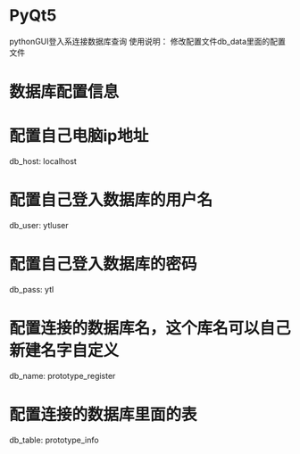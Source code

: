 # PyQt5
pythonGUI登入系连接数据库查询
使用说明：
修改配置文件db_data里面的配置文件

# 数据库配置信息
# 配置自己电脑ip地址
db_host: localhost

# 配置自己登入数据库的用户名
db_user: ytluser

# 配置自己登入数据库的密码
db_pass: ytl

# 配置连接的数据库名，这个库名可以自己新建名字自定义
db_name: prototype_register

# 配置连接的数据库里面的表
db_table: prototype_info
